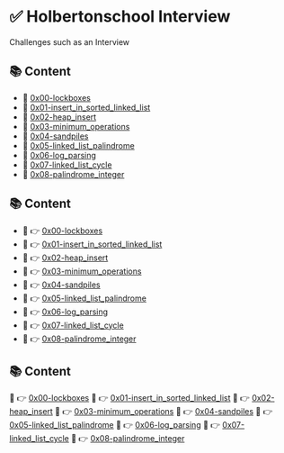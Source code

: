 # :white_check_mark: Holbertonschool Interview
Challenges such as an Interview

## :books: Content
- :bookmark_tabs: [0x00-lockboxes](0x00-lockboxes)
- :bookmark_tabs: [0x01-insert_in_sorted_linked_list](0x01-insert_in_sorted_linked_list)
- :bookmark_tabs: [0x02-heap_insert](0x02-heap_insert)
- :bookmark_tabs: [0x03-minimum_operations](0x03-minimum_operations)
- :bookmark_tabs: [0x04-sandpiles](0x04-sandpiles)
- :bookmark_tabs: [0x05-linked_list_palindrome](0x05-linked_list_palindrome)
- :bookmark_tabs: [0x06-log_parsing](0x06-log_parsing)
- :bookmark_tabs: [0x07-linked_list_cycle](0x07-linked_list_cycle)
- :bookmark_tabs: [0x08-palindrome_integer](0x08-palindrome_integer)

## :books: Content
- :bookmark_tabs: :point_right: [0x00-lockboxes](0x00-lockboxes)
- :bookmark_tabs: :point_right: [0x01-insert_in_sorted_linked_list](0x01-insert_in_sorted_linked_list)
- :bookmark_tabs: :point_right: [0x02-heap_insert](0x02-heap_insert)
- :bookmark_tabs: :point_right: [0x03-minimum_operations](0x03-minimum_operations)
- :bookmark_tabs: :point_right: [0x04-sandpiles](0x04-sandpiles)
- :bookmark_tabs: :point_right: [0x05-linked_list_palindrome](0x05-linked_list_palindrome)
- :bookmark_tabs: :point_right: [0x06-log_parsing](0x06-log_parsing)
- :bookmark_tabs: :point_right: [0x07-linked_list_cycle](0x07-linked_list_cycle)
- :bookmark_tabs: :point_right: [0x08-palindrome_integer](0x08-palindrome_integer)

## :books: Content
:bookmark_tabs: :point_right: [0x00-lockboxes](0x00-lockboxes)
:bookmark_tabs: :point_right: [0x01-insert_in_sorted_linked_list](0x01-insert_in_sorted_linked_list)
:bookmark_tabs: :point_right: [0x02-heap_insert](0x02-heap_insert)
:bookmark_tabs: :point_right: [0x03-minimum_operations](0x03-minimum_operations)
:bookmark_tabs: :point_right: [0x04-sandpiles](0x04-sandpiles)
:bookmark_tabs: :point_right: [0x05-linked_list_palindrome](0x05-linked_list_palindrome)
:bookmark_tabs: :point_right: [0x06-log_parsing](0x06-log_parsing)
:bookmark_tabs: :point_right: [0x07-linked_list_cycle](0x07-linked_list_cycle)
:bookmark_tabs: :point_right: [0x08-palindrome_integer](0x08-palindrome_integer)
